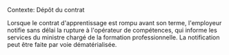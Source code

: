 Contexte: Dépôt du contrat

Lorsque le contrat d'apprentissage est rompu avant son terme, l'employeur notifie sans délai la rupture à l'opérateur de compétences, qui informe les services du ministre chargé de la formation professionnelle. La notification peut être faite par voie dématérialisée.